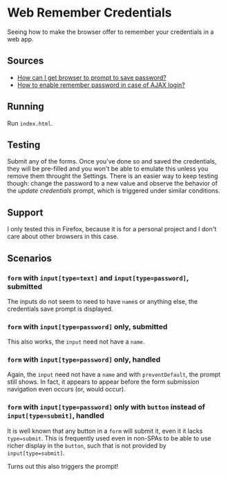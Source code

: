 # Web Remember Credentials

Seeing how to make the browser offer to remember your credentials in a web app.

## Sources

- [How can I get browser to prompt to save password?](https://stackoverflow.com/a/17133187/2715716)
- [How to enable remember password in case of AJAX login?](https://stackoverflow.com/a/18611519/2715716)

## Running

Run `index.html`.

## Testing

Submit any of the forms. Once you've done so and saved the credentials, they
will be pre-filled and you won't be able to emulate this unless you remove them
throught the Settings. There is an easier way to keep testing though: change the
password to a new value and observe the behavior of the *update credentials*
prompt, which is triggered under similar conditions.

## Support

I only tested this in Firefox, because it is for a personal project and I don't
care about other browsers in this case.

## Scenarios

### `form` with `input[type=text]` and `input[type=password]`, submitted

The inputs do not seem to need to have `name`s or anything else, the credentials
save prompt is displayed.

### `form` with `input[type=password]` only, submitted

This also works, the `input` need not have a `name`.

### `form` with `input[type=password]` only, handled

Again, the `input` need not have a `name` and with `preventDefault`, the prompt
still shows. In fact, it appears to appear before the form submission navigation
even occurs (or, would occur).

### `form` with `input[type=password]` only with `button` instead of `input[type=submit]`, handled

It is well known that any button in a `form` will submit it, even it it lacks
`type=submit`. This is frequently used even in non-SPAs to be able to use richer
display in the `button`, such that is not provided by `input[type=submit]`.

Turns out this also triggers the prompt!
